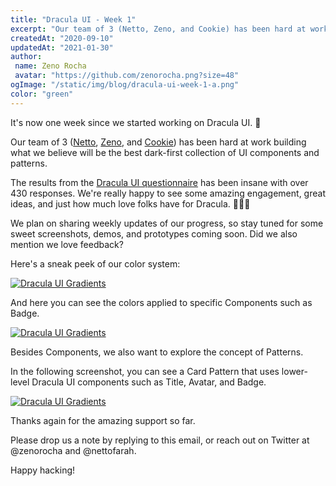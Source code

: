 ```yaml
---
title: "Dracula UI - Week 1"
excerpt: "Our team of 3 (Netto, Zeno, and Cookie) has been hard at work building what we believe will be the best dark-first collection of UI components and patterns."
createdAt: "2020-09-10"
updatedAt: "2021-01-30"
author:
 name: Zeno Rocha
 avatar: "https://github.com/zenorocha.png?size=48"
ogImage: "/static/img/blog/dracula-ui-week-1-a.png"
color: "green"
---
```


It's now one week since we started working on Dracula UI. 🥳

Our team of 3 ([Netto](https://twitter.com/nettofarah), [Zeno](https://twitter.com/zenorocha), and [Cookie](https://www.instagram.com/p/CE9pSsYnCM6/)) has been hard at work building what we believe will be the best dark-first collection of UI components and patterns.

The results from the [Dracula UI questionnaire](https://draculatheme.typeform.com/to/YvwgNntQ) has been insane with over 430 responses. We're really happy to see some amazing engagement, great ideas, and just how much love folks have for Dracula. 🧛‍♀️💜

We plan on sharing weekly updates of our progress, so stay tuned for some sweet screenshots, demos, and prototypes coming soon. Did we also mention we love feedback?

Here's a sneak peek of our color system:

[![Dracula UI Gradients](/static/img/blog/dracula-ui-week-1-a.png)](/ui)

And here you can see the colors applied to specific Components such as Badge.

[![Dracula UI Gradients](/static/img/blog/dracula-ui-week-1-b.png)](/ui)

Besides Components, we also want to explore the concept of Patterns.

In the following screenshot, you can see a Card Pattern that uses lower-level Dracula UI components such as Title, Avatar, and Badge.

[![Dracula UI Gradients](/static/img/blog/dracula-ui-week-1-c.png)](/ui)

Thanks again for the amazing support so far.

Please drop us a note by replying to this email, or reach out on Twitter at @zenorocha and @nettofarah.

Happy hacking!
